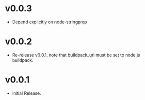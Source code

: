 v0.0.3
======
* Depend explicitly on node-stringprep

v0.0.2
======
* Re-release v0.0.1, note that buildpack_url must be set to node.js buildpack.

v0.0.1
======
* Initial Release.
